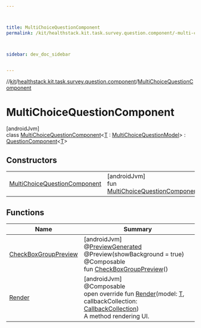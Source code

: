 ```yaml
---



title: MultiChoiceQuestionComponent
permalink: /kit/healthstack.kit.task.survey.question.component/-multi-choice-question-component/index.html



sidebar: dev_doc_sidebar


---
```




//[kit](/kit.html)/[healthstack.kit.task.survey.question.component](../index.html)/[MultiChoiceQuestionComponent](index.html)



# MultiChoiceQuestionComponent



[androidJvm]\
class [MultiChoiceQuestionComponent](index.html)&lt;[T](index.html) : [MultiChoiceQuestionModel](../../healthstack.kit.task.survey.question.model/-multi-choice-question-model/index.html)&gt; : [QuestionComponent](../-question-component/index.html)&lt;[T](index.html)&gt;



## Constructors


| | |
|---|---|
| [MultiChoiceQuestionComponent](-multi-choice-question-component.html) | [androidJvm]<br>fun [MultiChoiceQuestionComponent](-multi-choice-question-component.html)() |


## Functions


| Name | Summary |
|---|---|
| [CheckBoxGroupPreview](-check-box-group-preview.html) | [androidJvm]<br>@[PreviewGenerated](../../healthstack.kit.annotation/-preview-generated/index.html)<br>@Preview(showBackground = true)<br>@Composable<br>fun [CheckBoxGroupPreview](-check-box-group-preview.html)() |
| [Render](-render.html) | [androidJvm]<br>@Composable<br>open override fun [Render](-render.html)(model: [T](index.html), callbackCollection: [CallbackCollection](../../healthstack.kit.task.base/-callback-collection/index.html))<br>A method rendering UI. |



